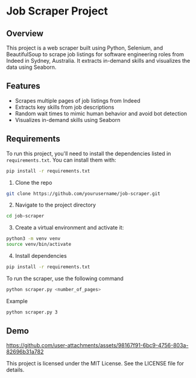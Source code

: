 # Job Scraper Project

## Overview

This project is a web scraper built using Python, Selenium, and BeautifulSoup to scrape job listings for software engineering roles from Indeed in Sydney, Australia. It extracts in-demand skills and visualizes the data using Seaborn.

## Features

- Scrapes multiple pages of job listings from Indeed
- Extracts key skills from job descriptions
- Random wait times to mimic human behavior and avoid bot detection
- Visualizes in-demand skills using Seaborn

## Requirements

To run this project, you'll need to install the dependencies listed in `requirements.txt`. You can install them with:

```bash
pip install -r requirements.txt
```

1. Clone the repo

```bash
git clone https://github.com/yourusername/job-scraper.git
```

2. Navigate to the project directory

```bash
cd job-scraper
```

3. Create a virtual environment and activate it:

```bash
python3 -m venv venv
source venv/bin/activate
```

4. Install dependencies

```bash
pip install -r requirements.txt
```

To run the scraper, use the following command

```bash
python scraper.py <number_of_pages>
```

Example

```bash
python scraper.py 3
```

## Demo


https://github.com/user-attachments/assets/98167f91-6bc9-4756-803a-82696b31a782



This project is licensed under the MIT License. See the LICENSE file for details.
